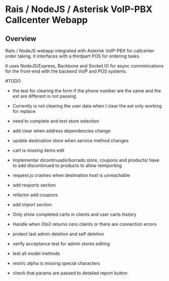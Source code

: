 
# Rais / NodeJS / Asterisk VoIP-PBX Callcenter Webapp


## Overview
Rails / NodeJS webapp integrated with Asterisk VoIP-PBX for callcenter order taking. It interfaces with a thirdpart POS for ordering tasks.

It uses NodeJS/Express, Backbone and Socket.IO for async comminications for the front-end with the backend VoIP and POS systems.



 #TODO

- the test for clearing the form if the phone number are the same and the ext are different is not passing

- Currently is not clearing the user data when I clear the ext only working for replace

- need to complete and test store selection

- add clear when address dependencies change

- update destination store when service method changes

- cart is missing items edit

- Implementar dicontinuado/borrado store, coupons and products/ have to add discontinued to products to allow reimporting

- request.js crashes when destination host is unreachable

- add resports section

- refactor add coupons

- add import section

- Only show completed carts in clients and user carts history

- Handle when Olo2 returns cero clients or there are connection errors

- protect last admin deletion and self deletion

- verify acceptance test for admin stores editing

- test all model methods

- restric alpha is missing special characters

- check that params are passed to detailed report button